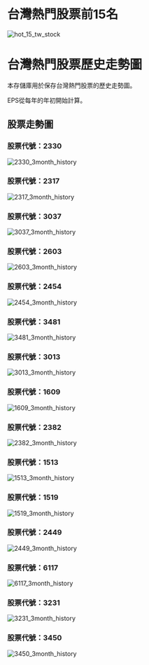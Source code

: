 # 台灣熱門股票前15名

![hot_15_tw_stock](https://github.com/weitsunglin/quick_analyze_taiwan_hot_stock/blob/main/top15_stocks_trade_value.png)

# 台灣熱門股票歷史走勢圖

本存儲庫用於保存台灣熱門股票的歷史走勢圖。

EPS從每年的年初開始計算。

## 股票走勢圖

### 股票代號：2330

![2330_3month_history](https://github.com/weitsunglin/quick_analyze_taiwan_hot_stock/blob/main/hot/2330_3month_history.png)

### 股票代號：2317

![2317_3month_history](https://github.com/weitsunglin/quick_analyze_taiwan_hot_stock/blob/main/hot/2317_3month_history.png)

### 股票代號：3037

![3037_3month_history](https://github.com/weitsunglin/quick_analyze_taiwan_hot_stock/blob/main/hot/3037_3month_history.png)

### 股票代號：2603

![2603_3month_history](https://github.com/weitsunglin/quick_analyze_taiwan_hot_stock/blob/main/hot/2603_3month_history.png)

### 股票代號：2454

![2454_3month_history](https://github.com/weitsunglin/quick_analyze_taiwan_hot_stock/blob/main/hot/2454_3month_history.png)

### 股票代號：3481

![3481_3month_history](https://github.com/weitsunglin/quick_analyze_taiwan_hot_stock/blob/main/hot/3481_3month_history.png)

### 股票代號：3013

![3013_3month_history](https://github.com/weitsunglin/quick_analyze_taiwan_hot_stock/blob/main/hot/3013_3month_history.png)

### 股票代號：1609

![1609_3month_history](https://github.com/weitsunglin/quick_analyze_taiwan_hot_stock/blob/main/hot/1609_3month_history.png)

### 股票代號：2382

![2382_3month_history](https://github.com/weitsunglin/quick_analyze_taiwan_hot_stock/blob/main/hot/2382_3month_history.png)

### 股票代號：1513

![1513_3month_history](https://github.com/weitsunglin/quick_analyze_taiwan_hot_stock/blob/main/hot/1513_3month_history.png)

### 股票代號：1519

![1519_3month_history](https://github.com/weitsunglin/quick_analyze_taiwan_hot_stock/blob/main/hot/1519_3month_history.png)

### 股票代號：2449

![2449_3month_history](https://github.com/weitsunglin/quick_analyze_taiwan_hot_stock/blob/main/hot/2449_3month_history.png)

### 股票代號：6117

![6117_3month_history](https://github.com/weitsunglin/quick_analyze_taiwan_hot_stock/blob/main/hot/6117_3month_history.png)

### 股票代號：3231

![3231_3month_history](https://github.com/weitsunglin/quick_analyze_taiwan_hot_stock/blob/main/hot/3231_3month_history.png)

### 股票代號：3450

![3450_3month_history](https://github.com/weitsunglin/quick_analyze_taiwan_hot_stock/blob/main/hot/3450_3month_history.png)

